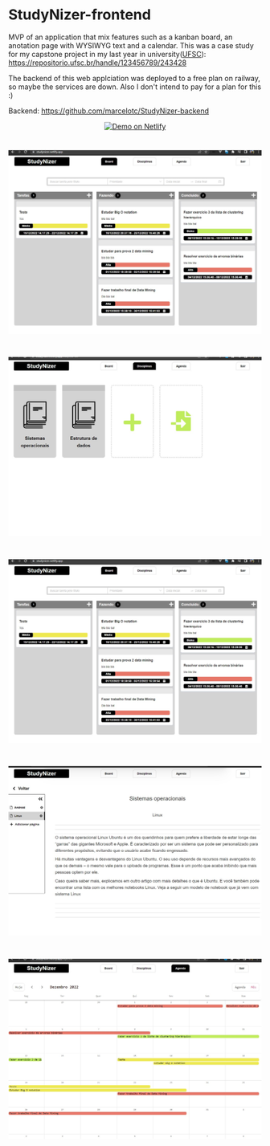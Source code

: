 # StudyNizer-frontend

MVP of an application that mix features such as a kanban board, an anotation page with WYSIWYG text and a calendar. This was a case study for my capstone project in my last year in university(<a href="https://ufsc.br/">UFSC<a/>): https://repositorio.ufsc.br/handle/123456789/243428

The backend of this web applciation was deployed to a free plan on railway, so maybe the services are down. Also I don't intend to pay for a plan for this :)

Backend: https://github.com/marcelotc/StudyNizer-backend

<p align="center">
  <a href="https://studynizer.netlify.app">
    <img alt="Demo on Netlify" src="https://res.cloudinary.com/lukemorales/image/upload/v1599785319/readme_logos/demo_on_netlify_umjmch.png">
  </a>
</p>

<h1 align="center">
    <img src="https://github.com/marcelotc/StudyNizer-frontend/blob/main/src/assets/Captura%20de%20tela%202023-02-13%20164312.jpg" />
</h1>

<h1 align="center">
    <img src="https://github.com/marcelotc/StudyNizer-frontend/blob/main/src/assets/Captura%20de%20tela%202023-02-13%20164326.jpg" />
</h1>

<h1 align="center">
    <img src="https://github.com/marcelotc/StudyNizer-frontend/blob/main/src/assets/Captura%20de%20tela%202023-02-13%20164312.jpg" />
</h1>


<h1 align="center">
    <img src="https://github.com/marcelotc/StudyNizer-frontend/blob/main/src/assets/Captura%20de%20tela%202023-02-13%20164338.jpg" />
</h1>


<h1 align="center">
    <img src="https://github.com/marcelotc/StudyNizer-frontend/blob/main/src/assets/Captura%20de%20tela%202023-02-13%20164353.jpg" />
</h1>
